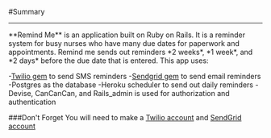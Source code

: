 #Summary
<hr>
**Remind Me** is an application built on Ruby on Rails. It is a reminder system for busy nurses who have many due dates for paperwork and appointments. Remind me sends out reminders *2 weeks*, *1 week*, and *2 days* before the due date that is entered.
This app uses:

-[Twilio gem](https://github.com/twilio/twilio-ruby) to send SMS reminders
-[Sendgrid gem](https://github.com/PavelTyk/sendgrid-rails) to send email reminders
-Postgres as the database
-Heroku scheduler to send out daily reminders
-Devise, CanCanCan, and Rails_admin is used for authorization and authentication

###Don't Forget
You will need to make a [Twilio account](https://www.twilio.com/) and [SendGrid account](https://sendgrid.com/)
